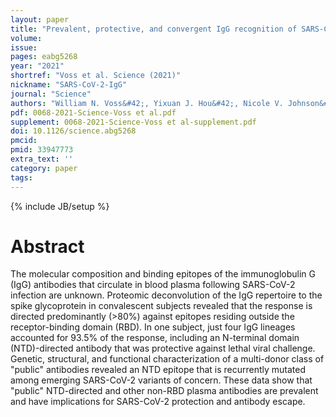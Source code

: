 ```yaml
---
layout: paper
title: "Prevalent, protective, and convergent IgG recognition of SARS-CoV-2 non-RBD spike epitopes"
volume: 
issue:
pages: eabg5268
year: "2021"
shortref: "Voss et al. Science (2021)"
nickname: "SARS-CoV-2-IgG"
journal: "Science"
authors: "William N. Voss&#42;, Yixuan J. Hou&#42;, Nicole V. Johnson&#42;, George Delidakis, Jin Eyun Kim, Kamyab Javanmardi, Andrew P. Horton, Foteini Bartzoka, Chelsea J. Paresi, Yuri Tanno, Chia-Wei Chou, Shawn A. Abbasi, Whitney Pickens, Katia George, Daniel R. Boutz, Dalton M. Towers, Jonathan R. McDaniel, Dnaiel Billick, Jule Goike, Lori Rowe, Dhwani Batra, Jan Pohl, Justin Lee, Shivaprakash Gangappa, Suryaprakash Sambhara, Michelle Gadush, Nianshuang Wang, Maria D. Person, Brent L. Iverson, Jimmy D. Gollihar, John Dye, Andrew Herbert, Ilya J. Finkelstein, Ralph S. Baric, Jason S. McLellan, George Georgiou, Jason L. Lavinder&dagger;, Gregory C. Ippolito&dagger;(&#42; co-first authors) (&dagger; co-corresponding) "
pdf: 0068-2021-Science-Voss et al.pdf
supplement: 0068-2021-Science-Voss et al-supplement.pdf
doi: 10.1126/science.abg5268
pmcid:
pmid: 33947773
extra_text: ''
category: paper
tags:
---
```

{% include JB/setup %}

# Abstract
The molecular composition and binding epitopes of the immunoglobulin G (IgG) antibodies that circulate in blood plasma following SARS-CoV-2 infection are unknown. Proteomic deconvolution of the IgG repertoire to the spike glycoprotein in convalescent subjects revealed that the response is directed predominantly (>80%) against epitopes residing outside the receptor-binding domain (RBD). In one subject, just four IgG lineages accounted for 93.5% of the response, including an N-terminal domain (NTD)-directed antibody that was protective against lethal viral challenge. Genetic, structural, and functional characterization of a multi-donor class of "public" antibodies revealed an NTD epitope that is recurrently mutated among emerging SARS-CoV-2 variants of concern. These data show that "public" NTD-directed and other non-RBD plasma antibodies are prevalent and have implications for SARS-CoV-2 protection and antibody escape.